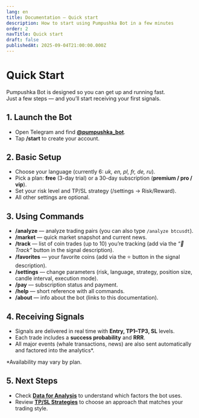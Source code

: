 ```yaml
---
lang: en
title: Documentation — Quick start
description: How to start using Pumpushka Bot in a few minutes
order: 2
navTitle: Quick start
draft: false
publishedAt: 2025-09-04T21:00:00.000Z
---
```


# Quick Start

Pumpushka Bot is designed so you can get up and running fast.\
Just a few steps — and you’ll start receiving your first signals.

## 1. Launch the Bot

* Open Telegram and find **[@pumpushka\_bot](https://t.me/pumpushka_bot)**.
* Tap **/start** to create your account.

## 2. Basic Setup

* Choose your language (currently 6: *uk, en, pl, fr, de, ru*).
* Pick a plan: **free** (3-day trial) or a 30-day subscription (**premium / pro / vip**).
* Set your risk level and TP/SL strategy (/settings → Risk/Reward).
* All other settings are optional.

## 3. Using Commands

* **/analyze** — analyze trading pairs (you can also type `/analyze btcusdt`).
* **/market** — quick market snapshot and current news.
* **/track** — list of coin trades (up to 10) you’re tracking (add via the *“🔔 Track”* button in the signal description).
* **/favorites** — your favorite coins (add via the ⭐️ button in the signal description).
* **/settings** — change parameters (risk, language, strategy, position size, candle interval, execution mode).
* **/pay** — subscription status and payment.
* **/help** — short reference with all commands.
* **/about** — info about the bot (links to this documentation).

## 4. Receiving Signals

* Signals are delivered in real time with **Entry, TP1–TP3, SL** levels.
* Each trade includes a **success probability** and **RRR**.
* All major events (whale transactions, news) are also sent automatically and factored into the analytics\*.

\*Availability may vary by plan.

## 5. Next Steps

* Check **[Data for Analysis](https://www.pumpushka.trade/docs/analyze)** to understand which factors the bot uses.
* Review **[TP/SL Strategies](https://www.pumpushka.trade/docs/strategies)** to choose an approach that matches your trading style.
